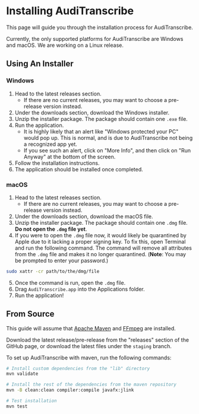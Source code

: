 # Installing AudiTranscribe

This page will guide you through the installation process for AudiTranscribe.

Currently, the only supported platforms for AudiTranscribe are Windows and macOS. We are working on a Linux release.

## Using An Installer

### Windows

1. Head to the latest releases section.
    - If there are no current releases, you may want to choose a pre-release version instead.
2. Under the downloads section, download the Windows installer.
3. Unzip the installer package. The package should contain one `.exe` file.
4. Run the application.
    - It is highly likely that an alert like "Windows protected your PC" would pop up. This is normal, and is due to
      AudiTranscribe not being a recognized app yet.
    - If you see such an alert, click on "More Info", and then click on "Run Anyway" at the bottom of the screen.
5. Follow the installation instructions.
6. The application should be installed once completed.

### macOS

1. Head to the latest releases section.
    - If there are no current releases, you may want to choose a pre-release version instead.
2. Under the downloads section, download the macOS file.
3. Unzip the installer package. The package should contain one `.dmg` file. **Do not open the `.dmg` file yet**.
4. If you were to open the `.dmg` file now, it would likely be quarantined by Apple due to it lacking a proper signing
   key. To fix this, open Terminal and run the following command. The command will remove all attributes from the `.dmg`
   file and makes it no longer quarantined. (**Note**: You may be prompted to enter your password.)

```bash
sudo xattr -cr path/to/the/dmg/file
```

5. Once the command is run, open the `.dmg` file.
6. Drag `AudiTranscribe.app` into the Applications folder.
7. Run the application!

## From Source

This guide will assume that [Apache Maven](https://maven.apache.org/) and [FFmpeg](https://ffmpeg.org/) are installed.

Download the latest release/pre-release from the "releases" section of the GitHub page, or download the latest files
under the `staging` branch.

To set up AudiTranscribe with maven, run the following commands:

```bash
# Install custom dependencies from the "lib" directory
mvn validate

# Install the rest of the dependencies from the maven repository
mvn -B clean:clean compiler:compile javafx:jlink

# Test installation
mvn test
```
